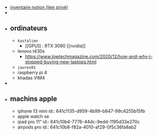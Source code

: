 - [inventaire notion (lien privé)](https://www.notion.so/tkd/5c61c9da114b4574aa8713cf39589b95?v=75d5268be9474612a853f8b21dc3245e)
-
- ## ordinateurs
	- `kastalien`
		- [[GPU]] : RTX 3090 [[nvidia]]
	- lenovo t430s
		- https://www.lowtechmagazine.com/2020/12/how-and-why-i-stopped-buying-new-laptops.html
	- `jaures01`
	- raspberry pi 4
	- khadas VIM4
-
- ## machins apple
	- iphone 13 mini
	  id:: 641c1135-d959-4b99-b847-99c4255b15fb
	- apple watch se
	- ipad pro 11"
	  id:: 641c10b4-7776-44dc-9edd-1195d33e270c
	- airpods pro
	  id:: 641c10b8-f82a-4010-af29-0f5c36fa8ab2